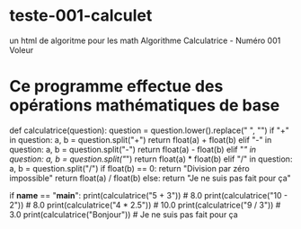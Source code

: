 # teste-001-calculet
un html de algoritme pour les math 
 Algorithme Calculatrice - Numéro 001 Voleur
# Ce programme effectue des opérations mathématiques de base

def calculatrice(question):
    question = question.lower().replace(" ", "")
    if "+" in question:
        a, b = question.split("+")
        return float(a) + float(b)
    elif "-" in question:
        a, b = question.split("-")
        return float(a) - float(b)
    elif "*" in question:
        a, b = question.split("*")
        return float(a) * float(b)
    elif "/" in question:
        a, b = question.split("/")
        if float(b) == 0:
            return "Division par zéro impossible"
        return float(a) / float(b)
    else:
        return "Je ne suis pas fait pour ça"

if __name__ == "__main__":
    print(calculatrice("5 + 3"))      # 8.0
    print(calculatrice("10 - 2"))     # 8.0
    print(calculatrice("4 * 2.5"))    # 10.0
    print(calculatrice("9 / 3"))      # 3.0
    print(calculatrice("Bonjour"))    # Je ne suis pas fait pour ça
